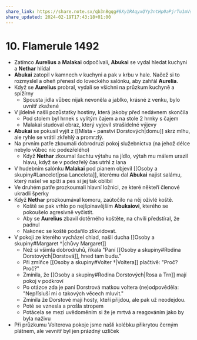 ```yaml
---
share_link: https://share.note.sx/qb3n8gqg#8Xy1RAqyxQYy3ntHp0aPjrTu1mVs95SLFqhqnsQngdU
share_updated: 2024-02-19T17:43:18+01:00
---
```

# 10. Flamerule 1492
- Zatímco **Aurelius** a **Malakai** odpočívali, **Abukai** se vydal hledat kuchyni a **Nethar** hlídal
- **Abukai** zatopil v kamnech v kuchyni a pak v krbu v hale. Načež si to rozmyslel a oheň přenesl do loveckého salónku, aby zahřál **Aurelia**.
- Když se **Aurelius** probral, vydali se všichni na průzkum kuchyně a spižírny
	- Spousta jídla vůbec nijak nevoněla a jablko, krásné z venku, bylo uvnitř zkažené
- V jídelně našli pozůstatky hostiny, která jakoby před nedávnem skončila
	- Pod stolem byl hrnek s vylitým čajem a na stole 2 hrnky s čajem
	- Malakai studoval obraz, který vyjevil strašidelné výjevy
- **Abukai** se pokusil vyjít z [[Místa - panství Dorstových|domu]] skrz mlhu, ale ryhle se vrátil zkřehlý a promrzlý.
- Na prvním patře zkoumali dobrodruzi pokoj služebnictva (na jehož délce nebylo vůbec nic podezřelého)
	- Když **Nethar** zkoumal šachtu výtahu na jídlo, výtah mu málem urazil hlavu, když se v podezřelý čas utrhl z lana
- V hudebním salónku **Malakai** pod pianem objevil [[Osoby a skupiny#Lancelot|psa Lancelota]], kterému dal **Abukai** najist salámu, který našel ve spíži a pes si jej tak oblíbil
- Ve druhém patře prozkoumali hlavní ložnici, ze které někteří členové ukradli šperky
- Když **Nethar** prozkoumával komoru, zaútočilo na něj oživlé koště.
	- Koště se pak vrhlo po nejšpinavějším **Abukaiovi**, kterého se pokoušelo agresivně vyčistit.
	- Aby se **Aurelius** zbavil dotěrného koštěte, na chvíli předstíral, že padnul
	- Nakonec se koště podařilo zlikvidovat.
- V pokoji ze kterého vycházel chlad, našli ducha [[Osoby a skupiny#Margaret †|chůvy Margaret]]
	- Než si všimla dobrodruhů, říkala "Paní [[Osoby a skupiny#Rodina Dorstových|Dorstová]], hned tam budu."
	- Při zmíňce [[Osoby a skupiny#Volter †|Voltera]] plačtivě: "Proč? Proč?"
	- Zmínila, že  [[Osoby a skupiny#Rodina Dorstových|Rosa a Trn]] mají pokoj v podkroví
	- Po otázce zda je paní Dorstrová matkou voltera (ne)odpověděla: "Nepřísluší mi o takových věcech mluvit."
	- Zmínila že Dorstové mají hosty, kteří přijdou, ale pak už neodejdou.
	- Poté se vznesla a prošla stropem
	- Potácela se mezi uvědoměním si že je mrtvá a reagováním jako by byla naživu
- Při průzkumu Volterova pokoje jsme našli kolébku přikrytou černým plátnem, ale vevnitř byl jen prázdný uzlíček
